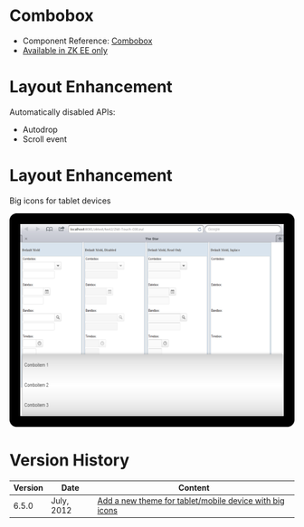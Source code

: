 

# Combobox

- Component Reference:
  [Combobox]({{site.baseurl}}/zk_component_ref/combobox)
- [Available in ZK EE only](http://www.zkoss.org/product/edition.dsp)

# Layout Enhancement

Automatically disabled APIs:

- Autodrop
- Scroll event

# Layout Enhancement

Big icons for tablet devices

![](/zk_component_ref/images/Combobox_Tablet_Example.png)

# Version History

| Version | Date       | Content                                                                                            |
|---------|------------|----------------------------------------------------------------------------------------------------|
| 6.5.0   | July, 2012 | [Add a new theme for tablet/mobile device with big icons](http://tracker.zkoss.org/browse/ZK-1247) |


